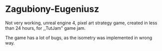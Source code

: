 # Zagubiony-Eugeniusz
Not very working, unreal engine 4, pixel art strategy game, created in less than 24 hours, for ,,TutJam" game jam.

The game has a lot of bugs, as the isometry was implemented in wrong way.

